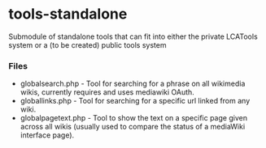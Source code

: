 # tools-standalone
Submodule of standalone tools that can fit into either the private LCATools system or a (to be created) public tools system

### Files
* globalsearch.php - Tool for searching for a phrase on all wikimedia wikis, currently requires and uses mediawiki OAuth.  
* globallinks.php - Tool for searching for a specific url linked from any wiki.
* globalpagetext.php - Tool to show the text on a specific page given across all wikis (usually used to compare the status of a mediaWiki interface page).
